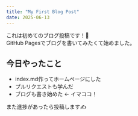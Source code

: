 ```yaml
---
title: "My First Blog Post"
date: 2025-06-13
---
```


これは初めてのブログ投稿です！🎉  
GitHub Pagesでブログを書いてみたくて始めました。

## 今日やったこと

- index.md作ってホームページにした
- プルリクエストも学んだ
- ブログも書き始めた ← イマココ！

また進捗があったら投稿します✍️
